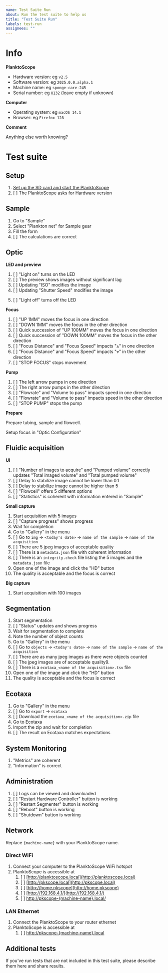 ```yaml
---
name: Test Suite Run
about: Run the test suite to help us
title: "Test Suite Run"
labels: test-run
assignees: ""
---
```


# Info

**PlanktoScope**

- Hardware version: eg `v2.5`
- Software version: eg `2025.0.0.alpha.1`
- Machine name: eg `sponge-care-245`
- Serial number: eg `U132` (leave empty if unknown)

**Computer**

- Operating system: eg `macOS 14.1`
- Browser: eg `Firefox 128`

**Comment**

Anything else worth knowing?

# Test suite

## Setup

1. [Set up the SD card and start the PlanktoScope](https://docs.planktoscope.community/setup/software/standard-install/)
2. [ ] The PlanktoScope asks for Hardware version

## Sample

1. Go to "Sample"
2. Select "Plankton net" for Sample gear
3. Fill the form
4. [ ] The calculations are correct

<!-- TODO: Add a tool to verify calculations -->

## Optic

**LED and preview**

1. [ ] "Light on" turns on the LED
2. [ ] The preview shows images without significant lag
3. [ ] Updating "ISO" modifies the image
4. [ ] Updating "Shutter Speed" modifies the image
<!-- 5. [ ] Verify white balance-->
5. [ ] "Light off" turns off the LED

**Focus**

1. [ ] "UP 1MM" moves the focus in one direction
2. [ ] "DOWN 1MM" moves the focus in the other direction
3. [ ] Quick succession of "UP 100MM" moves the focus in one direction
4. [ ] Quick succession of "DOWN 100MM" moves the focus in the other direction
5. [ ] "Focus Distance" and "Focus Speed" impacts "⩓" in one direction
6. [ ] "Focus Distance" and "Focus Speed" impacts "⩔" in the other direction
7. [ ] "STOP FOCUS" stops movement

<!-- TODO: Add focus scenarios -->

**Pump**

1. [ ] The left arrow pumps in one direction
2. [ ] The right arrow pumps in the other direction
3. [ ] "Flowrate" and "Volume to pass" impacts speed in one direction
4. [ ] "Flowrate" and "Volume to pass" impacts speed in the other direction
5. [ ] "STOP PUMP" stops the pump

<!-- TODO: Add pump scenarios -->

**Prepare**

Prepare tubing, sample and flowcell.

Setup focus in "Optic Configuration"

## Fluidic acquisition

**UI**

1. [ ] "Number of images to acquire" and "Pumped volume" correctly updates "Total imaged volume" and "Total pumped volume"
2. [ ] Delay to stabilize image cannot be lower than 0.1
3. [ ] Delay to stabilize image cannot be higher than 5
4. [ ] "Flowcell" offers 5 different options
5. [ ] "Statistics" is coherent with information entered in "Sample"

**Small capture**

1. Start acquisition with 5 images
2. [ ] "Capture progress" shows progress
3. Wait for completion
4. Go to "Gallery" in the menu
5. [ ] Go to `img` -> `<today's date>` -> `name of the sample` -> `name of the acquisition`
6. [ ] There are 5 jpeg images of acceptable quality
7. [ ] There is a `metadata.json` file with coherent information
8. [ ] There is an `integrity.check` file listing the 5 images and the `metadata.json` file
9. Open one of the image and click the "HD" button
10. The quality is acceptable and the focus is correct

**Big capture**

1. Start acquisition with 100 images

## Segmentation

1. Start segmentation
2. [ ] "Status" updates and shows progress
3. Wait for segmentation to complete
4. Note the number of object counts
5. Go to "Gallery" in the menu
6. [ ] Go to `objects` -> `<today's date>` -> `name of the sample` -> `name of the acquisition`
7. [ ] There are as many jpeg images as there were objects counted
8. [ ] The jpeg images are of acceptable quality9.
9. [ ] There is a `ecotaxa_<name of the acquisition>.tsv` file
10. Open one of the image and click the "HD" button
11. The quality is acceptable and the focus is correct

## Ecotaxa

1. Go to "Gallery" in the menu
2. [ ] Go to `export` -> `ecotaxa`
3. [ ] Download the `ecotaxa_<name of the acquisition>.zip` file
4. Go to Ecotaxa
5. Import the zip and wait for completion
6. [ ] The result on Ecotaxa matches expectations

## System Monitoring

1. "Metrics" are coherent
2. "Information" is correct

## Administration

1. [ ] Logs can be viewed and downloaded
2. [ ] "Restart Hardware Controller" button is working
3. [ ] "Restart Segmenter" button is working
4. [ ] "Reboot" button is working
5. [ ] "Shutdown" button is working

## Network

Replace `{machine-name}` with your PlanktoScope name.

### Direct WiFi

1. Connect your computer to the PlanktoScope WiFi hotspot
2. PlanktoScope is accessible at
   1. [ ] [http://planktoscope.local](http://planktoscope.local)
   2. [ ] [http://pkscope.local](http://pkscope.local)
   3. [ ] [http://home.pkscope](http://home.pkscope)
   4. [ ] [http://192.168.4.1/](http://192.168.4.1/)
   5. [ ] [http://pkscope-{machine-name}.local/](http://pkscope-{machine-name}.local/)

### LAN Ethernet

1. Connect the PlanktoScope to your router ethernet
2. PlanktoScope is accessible at
   1. [ ] [http://pkscope-{machine-name}.local](http://pkscope-{machine-name}.local)

## Additional tests

If you've run tests that are not included in this test suite, please describe them here and share results.
